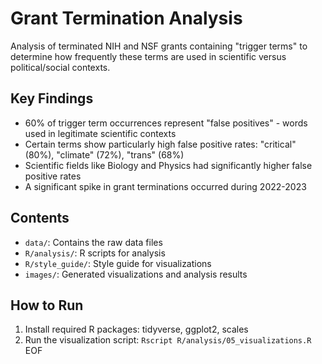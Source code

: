 # Grant Termination Analysis

Analysis of terminated NIH and NSF grants containing "trigger terms" to determine how frequently these terms are used in scientific versus political/social contexts.

## Key Findings

- 60% of trigger term occurrences represent "false positives" - words used in legitimate scientific contexts
- Certain terms show particularly high false positive rates: "critical" (80%), "climate" (72%), "trans" (68%)
- Scientific fields like Biology and Physics had significantly higher false positive rates
- A significant spike in grant terminations occurred during 2022-2023

## Contents

- `data/`: Contains the raw data files
- `R/analysis/`: R scripts for analysis
- `R/style_guide/`: Style guide for visualizations
- `images/`: Generated visualizations and analysis results

## How to Run

1. Install required R packages: tidyverse, ggplot2, scales
2. Run the visualization script: `Rscript R/analysis/05_visualizations.R`
EOF
